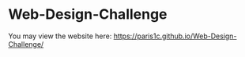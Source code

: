 # Web-Design-Challenge
You may view the website here: https://paris1c.github.io/Web-Design-Challenge/

